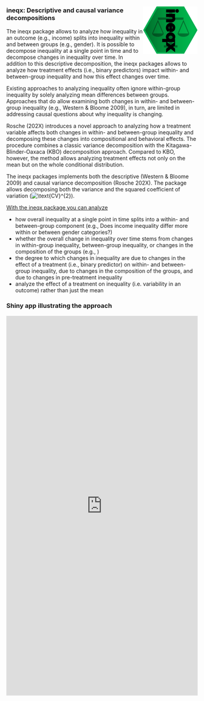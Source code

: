 
<!-- README.md is generated from README.Rmd. Please edit that file -->

# <img src="man/figures/ineqx-hexagon.png" align="right" />

### ineqx: Descriptive and causal variance decompositions

The ineqx package allows to analyze how inequality in an outcome (e.g.,
income) splits into inequality within and between groups (e.g., gender).
It is possible to decompose inequality at a single point in time and to
decompose changes in inequality over time. In addition to this
descriptive decomposition, the ineqx packages allows to analyze how
treatment effects (i.e., binary predictors) impact within- and
between-group inequality and how this effect changes over time.

Existing approaches to analyzing inequality often ignore within-group
inequality by solely analyzing mean differences between groups.
Approaches that do allow examining both changes in within- and
between-group inequality (e.g., Western & Bloome 2009), in turn, are
limited in addressing causal questions about why inequality is changing.

Rosche (202X) introduces a novel approach to analyzing how a treatment
variable affects both changes in within- and between-group inequality
and decomposing these changes into compositional and behavioral effects.
The procedure combines a classic variance decomposition with the
Kitagawa-Blinder-Oaxaca (KBO) decomposition approach. Compared to KBO,
however, the method allows analyzing treatment effects not only on the
mean but on the whole conditional distribution.

The ineqx packages implements both the descriptive (Western & Bloome
2009) and causal variance decomposition (Rosche 202X). The package
allows decomposing both the variance and the squared coefficient of
variation
(![\\text{CV}^{2}](https://latex.codecogs.com/png.image?%5Cdpi%7B110%7D&space;%5Cbg_white&space;%5Ctext%7BCV%7D%5E%7B2%7D "\text{CV}^{2}")).

<u>With the ineqx package you can analyze</u>

-   how overall inequality at a single point in time splits into a
    within- and between-group component (e.g., Does income inequality
    differ more within or between gender categories?)
-   whether the overall change in inequality over time stems from
    changes in within-group inequality, between-group inequality, or
    changes in the composition of the groups (e.g., )
-   the degree to which changes in inequality are due to changes in the
    effect of a treatment (i.e., binary predictor) on within- and
    between-group inequality, due to changes in the composition of the
    groups, and due to changes in pre-treatment inequality
-   analyze the effect of a treatment on inequality (i.e. variability in
    an outcome) rather than just the mean

### Shiny app illustrating the approach

<style>
iframe {
  width: 100%;
  height: 1000px;
  border: none;
}
</style>
<iframe src="https://benrosche.shinyapps.io/ineqx-app/" />

This is how the `ineqx()` function looks like:

``` r
data(incdat)
ineqx(treat="X", post="post_X", y="income", ystat="Var", group="female", time="year", ref=1990, dat)
```

### Developers

I welcome contributions to the package! Feel free to submit changes for
review or contact me if you have any questions.

### Issues or Feature Requests

If you would like to log an issue or submit a feature request, please
create a new issue or comment on an existing issue on [GitHub
Issues](https://github.com/benrosche/ineqx/issues) on this repo.

### Changelog

See [NEWS.md](https://github.com/benrosche/ineqx/news/index.html) for
the package changelog.

More information can be found
[here](http://benrosche.com/projects/ineqx/)
